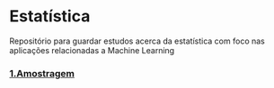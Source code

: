 # Estatística

Repositório para guardar estudos acerca da estatística com foco nas aplicações relacionadas a Machine Learning

### [1.Amostragem](https://github.com/GCAntunes/Estatistica/blob/main/1.Amostragem.ipynb)
